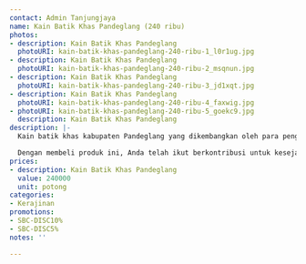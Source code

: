 ```yaml
---
contact: Admin Tanjungjaya
name: Kain Batik Khas Pandeglang (240 ribu)
photos:
- description: Kain Batik Khas Pandeglang
  photoURI: kain-batik-khas-pandeglang-240-ribu-1_l0r1ug.jpg
- description: Kain Batik Khas Pandeglang
  photoURI: kain-batik-khas-pandeglang-240-ribu-2_msqnun.jpg
- description: Kain Batik Khas Pandeglang
  photoURI: kain-batik-khas-pandeglang-240-ribu-3_jd1xqt.jpg
- description: Kain Batik Khas Pandeglang
  photoURI: kain-batik-khas-pandeglang-240-ribu-4_faxwig.jpg
- photoURI: kain-batik-khas-pandeglang-240-ribu-5_goekc9.jpg
  description: Kain Batik Khas Pandeglang
description: |-
  Kain batik khas kabupaten Pandeglang yang dikembangkan oleh para pengrajin batik asli desa Tanjungjaya. Batik ini memiliki motif khas berupa badak bercula satu dan lesung (alat penumbuk padi tradisional). Dibuat dengan bahan kain katun dan ada juga dari bahan kain sutra, kain batik ini menjadi sangat nyaman untuk digunakan. Dengan beragam motif yang unik dan menarik, keindahan batik ini sudah diakui oleh banyak orang.

  Dengan membeli produk ini, Anda telah ikut berkontribusi untuk kesejahteraan kelompok masyarakat di desa kami.
prices:
- description: Kain Batik Khas Pandeglang
  value: 240000
  unit: potong
categories:
- Kerajinan
promotions:
- SBC-DISC10%
- SBC-DISC5%
notes: ''

---
```

